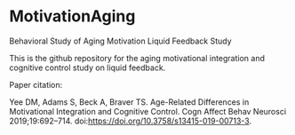 # MotivationAging
Behavioral Study of Aging Motivation Liquid Feedback Study

This is the github repository for the aging motivational integration and cognitive control study on liquid feedback. 

Paper citation:

Yee DM, Adams S, Beck A, Braver TS. Age-Related Differences in Motivational Integration and Cognitive Control. Cogn Affect Behav Neurosci 2019;19:692–714. doi:https://doi.org/10.3758/s13415-019-00713-3.
